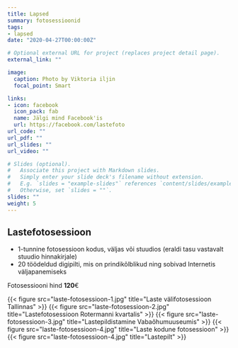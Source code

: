 ```yaml
---
title: Lapsed
summary: fotosessioonid
tags:
- lapsed
date: "2020-04-27T00:00:00Z"

# Optional external URL for project (replaces project detail page).
external_link: ""

image:
  caption: Photo by Viktoria iljin
  focal_point: Smart

links:
- icon: facebook
  icon_pack: fab
  name: Jälgi mind Facebook'is
  url: https://facebook.com/lastefoto
url_code: ""
url_pdf: ""
url_slides: ""
url_video: ""

# Slides (optional).
#   Associate this project with Markdown slides.
#   Simply enter your slide deck's filename without extension.
#   E.g. `slides = "example-slides"` references `content/slides/example-slides.md`.
#   Otherwise, set `slides = ""`.
slides: ""
weight: 5
---
```


## Lastefotosessioon 

- 1-tunnine fotosessioon kodus, väljas või stuudios (eraldi tasu vastavalt stuudio hinnakirjale) 
- 20 töödeldud digipilti, mis on prindikõlblikud ning sobivad Internetis väljapanemiseks 

Fotosessiooni hind **120**€ 

{{< figure src="laste-fotosessioon-1.jpg" title="Laste välifotosessioon Tallinnas" >}}
{{< figure src="laste-fotosessioon-2.jpg" title="Lastefotosessioon Rotermanni kvartalis" >}}
{{< figure src="laste-fotosessioon-3.jpg" title="Lastepildistamine Vabaõhumuuseumis" >}}
{{< figure src="laste-fotosessioon-4.jpg" title="Laste kodune fotosessioon" >}}
{{< figure src="laste-fotosessioon-4.jpg" title="Lastepilt" >}}
